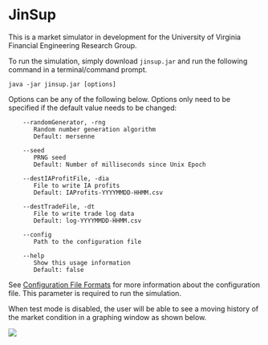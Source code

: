 JinSup
======

This is a market simulator in development for the University of Virginia Financial Engineering Research Group.

To run the simulation, simply download `jinsup.jar` and run the following command in a terminal/command prompt.

```
java -jar jinsup.jar [options]
```

Options can be any of the following below. Options only need to be specified if the default value needs to be changed:
```
    --randomGenerator, -rng
       Random number generation algorithm
       Default: mersenne

    --seed
       PRNG seed
       Default: Number of milliseconds since Unix Epoch

    --destIAProfitFile, -dia
       File to write IA profits
       Default: IAProfits-YYYYMMDD-HHMM.csv

    --destTradeFile, -dt
       File to write trade log data
       Default: log-YYYYMMDD-HHMM.csv

    --config
       Path to the configuration file

    --help
       Show this usage information
       Default: false
```

See [Configuration File Formats](https://github.com/uva-financial-engineering/JinSup/wiki/Configuration-File-Formats) for more information about the configuration file. This parameter is required to run the simulation.

When test mode is disabled, the user will be able to see a moving history of the market condition in a graphing window as shown below.

![](https://raw.github.com/uva-financial-engineering/JinSup/master/tradeHistory.png)
